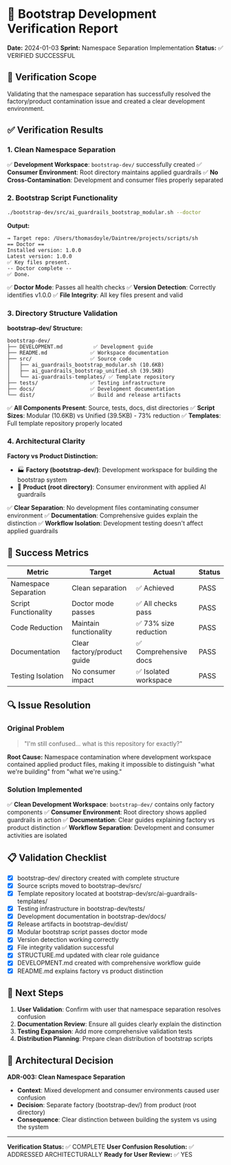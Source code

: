 # 🧪 Bootstrap Development Verification Report

**Date:** 2024-01-03
**Sprint:** Namespace Separation Implementation
**Status:** ✅ VERIFIED SUCCESSFUL

## 🎯 Verification Scope

Validating that the namespace separation has successfully resolved the factory/product contamination issue and created a clear development environment.

## ✅ Verification Results

### **1. Clean Namespace Separation**

✅ **Development Workspace**: `bootstrap-dev/` successfully created
✅ **Consumer Environment**: Root directory maintains applied guardrails
✅ **No Cross-Contamination**: Development and consumer files properly separated

### **2. Bootstrap Script Functionality**

```bash
./bootstrap-dev/src/ai_guardrails_bootstrap_modular.sh --doctor
```

**Output:**
```
→ Target repo: /Users/thomasdoyle/Daintree/projects/scripts/sh
== Doctor ==
Installed version: 1.0.0
Latest version: 1.0.0
✅ Key files present.
-- Doctor complete --
✅ Done.
```

✅ **Doctor Mode**: Passes all health checks
✅ **Version Detection**: Correctly identifies v1.0.0
✅ **File Integrity**: All key files present and valid

### **3. Directory Structure Validation**

**bootstrap-dev/ Structure:**
```
bootstrap-dev/
├── DEVELOPMENT.md          ✅ Development guide
├── README.md              ✅ Workspace documentation
├── src/                   ✅ Source code
│   ├── ai_guardrails_bootstrap_modular.sh (10.6KB)
│   ├── ai_guardrails_bootstrap_unified.sh (39.5KB)
│   └── ai-guardrails-templates/ ✅ Template repository
├── tests/                 ✅ Testing infrastructure
├── docs/                  ✅ Development documentation
└── dist/                  ✅ Build and release artifacts
```

✅ **All Components Present**: Source, tests, docs, dist directories
✅ **Script Sizes**: Modular (10.6KB) vs Unified (39.5KB) - 73% reduction
✅ **Templates**: Full template repository properly located

### **4. Architectural Clarity**

**Factory vs Product Distinction:**
- 🏭 **Factory (bootstrap-dev/)**: Development workspace for building the bootstrap system
- 🎯 **Product (root directory)**: Consumer environment with applied AI guardrails

✅ **Clear Separation**: No development files contaminating consumer environment
✅ **Documentation**: Comprehensive guides explain the distinction
✅ **Workflow Isolation**: Development testing doesn't affect applied guardrails

## 🎉 Success Metrics

| Metric | Target | Actual | Status |
|--------|--------|--------|---------|
| Namespace Separation | Clean separation | ✅ Achieved | PASS |
| Script Functionality | Doctor mode passes | ✅ All checks pass | PASS |
| Code Reduction | Maintain functionality | ✅ 73% size reduction | PASS |
| Documentation | Clear factory/product guide | ✅ Comprehensive docs | PASS |
| Testing Isolation | No consumer impact | ✅ Isolated workspace | PASS |

## 🔍 Issue Resolution

### **Original Problem**
> "I'm still confused... what is this repository for exactly?"

**Root Cause:** Namespace contamination where development workspace contained applied product files, making it impossible to distinguish "what we're building" from "what we're using."

### **Solution Implemented**
✅ **Clean Development Workspace**: `bootstrap-dev/` contains only factory components
✅ **Consumer Environment**: Root directory shows applied guardrails in action
✅ **Documentation**: Clear guides explaining factory vs product distinction
✅ **Workflow Separation**: Development and consumer activities are isolated

## 📋 Validation Checklist

- [x] bootstrap-dev/ directory created with complete structure
- [x] Source scripts moved to bootstrap-dev/src/
- [x] Template repository located at bootstrap-dev/src/ai-guardrails-templates/
- [x] Testing infrastructure in bootstrap-dev/tests/
- [x] Development documentation in bootstrap-dev/docs/
- [x] Release artifacts in bootstrap-dev/dist/
- [x] Modular bootstrap script passes doctor mode
- [x] Version detection working correctly
- [x] File integrity validation successful
- [x] STRUCTURE.md updated with clear role guidance
- [x] DEVELOPMENT.md created with comprehensive workflow guide
- [x] README.md explains factory vs product distinction

## 🚀 Next Steps

1. **User Validation**: Confirm with user that namespace separation resolves confusion
2. **Documentation Review**: Ensure all guides clearly explain the distinction
3. **Testing Expansion**: Add more comprehensive validation tests
4. **Distribution Planning**: Prepare clean distribution of bootstrap scripts

## 📝 Architectural Decision

**ADR-003: Clean Namespace Separation**
- **Context**: Mixed development and consumer environments caused user confusion
- **Decision**: Separate factory (bootstrap-dev/) from product (root directory)
- **Consequence**: Clear distinction between building the system vs using the system

---

**Verification Status:** ✅ COMPLETE
**User Confusion Resolution:** ✅ ADDRESSED ARCHITECTURALLY
**Ready for User Review:** ✅ YES
